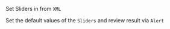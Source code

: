 Set Sliders in from `XML`
<snippet id='slider-values-xml'/>

Set the default values of the `Sliders` and review result via `Alert`
<snippet id='slider-setting-default-values'/>